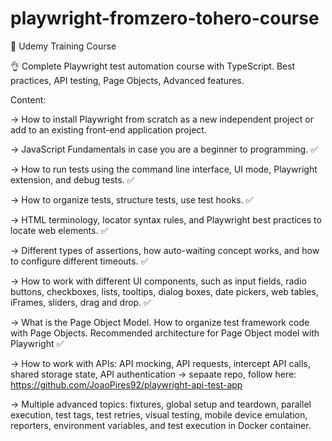 # playwright-fromzero-tohero-course

📝 Udemy Training Course


👌 Complete Playwright test automation course with TypeScript. Best practices, API testing, Page Objects, Advanced features.


Content:

-> How to install Playwright from scratch as a new independent project or add to an existing front-end application project.

-> JavaScript Fundamentals in case you are a beginner to programming. ✅

-> How to run tests using the command line interface, UI mode, Playwright extension, and debug tests. ✅

-> How to organize tests, structure tests, use test hooks. ✅

-> HTML terminology, locator syntax rules, and Playwright best practices to locate web elements. ✅

-> Different types of assertions, how auto-waiting concept works, and how to configure different timeouts. ✅

-> How to work with different UI components, such as input fields, radio buttons, checkboxes, lists, tooltips, dialog boxes, date pickers, web tables, iFrames, sliders, drag and drop. ✅

-> What is the Page Object Model. How to organize test framework code with Page Objects. Recommended architecture for Page Object model with Playwright ✅

-> How to work with APIs: API mocking, API requests, intercept API calls, shared storage state, API authentication -> sepaate repo, follow here: https://github.com/JoaoPires92/playwright-api-test-app

-> Multiple advanced topics: fixtures, global setup and teardown, parallel execution, test tags, test retries, visual testing, mobile device emulation, reporters, environment variables, and test execution in Docker container.


